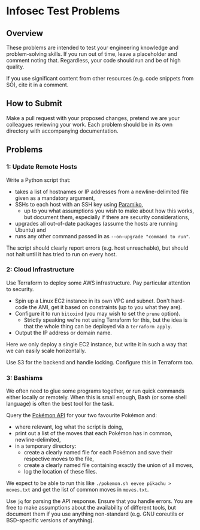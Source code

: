 # Infosec Test Problems

## Overview

These problems are intended to test your engineering knowledge and problem-solving skills.
If you run out of time, leave a placeholder and comment noting that.
Regardless, your code should run and be of high quality.

If you use significant content from other resources (e.g. code snippets from SO), cite it in a comment.

## How to Submit

Make a pull request with your proposed changes, pretend we are your colleagues reviewing your work.
Each problem should be in its own directory with accompanying documentation.

## Problems

### 1: Update Remote Hosts

Write a Python script that:
* takes a list of hostnames or IP addresses from a newline-delimited file given as a mandatory argument,
* SSHs to each host with an SSH key using [Paramiko](https://www.paramiko.org/),
  * up to you what assumptions you wish to make about how this works, but document them, especially if there are security considerations,
* upgrades all out-of-date packages (assume the hosts are running Ubuntu) and
* runs any other command passed in as `--on-upgrade "command to run"`.

The script should clearly report errors (e.g. host unreachable), but should not halt until it has tried to run on every host.

### 2: Cloud Infrastructure

Use Terraform to deploy some AWS infrastructure.
Pay particular attention to security.

* Spin up a Linux EC2 instance in its own VPC and subnet. Don't hard-code the AMI, get it based on constraints (up to you what they are).
* Configure it to run `bitcoind` (you may wish to set the `prune` option).
  * Strictly speaking we're not using Terraform for this, but the idea is that the whole thing can be deployed via a `terraform apply`.
* Output the IP address or domain name.

Here we only deploy a single EC2 instance, but write it in such a way that we can easily scale horizontally.

Use S3 for the backend and handle locking. Configure this in Terraform too.

### 3: Bashisms

We often need to glue some programs together, or run quick commands either locally or remotely. When this is small enough, Bash (or some shell language) is often the best tool for the task.

Query the [Pokémon API](https://pokeapi.co/) for your two favourite Pokémon and:
* where relevant, log what the script is doing,
* print out a list of the moves that each Pokémon has in common, newline-delimited,
* in a temporary directory:
  * create a clearly named file for each Pokémon and save their respective moves to the file,
  * create a clearly named file containing exactly the union of all moves,
  * log the location of these files.

We expect to be able to run this like `./pokemon.sh eevee pikachu > moves.txt` and get the list of common moves in `moves.txt`.

Use `jq` for parsing the API response.
Ensure that you handle errors.
You are free to make assumptions about the availability of different tools, but document them if you use anything non-standard (e.g. GNU coreutils or BSD-specific versions of anything).
